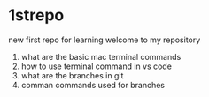 # 1strepo

new first repo for learning
welcome to my repository

1. what are the basic mac terminal commands
2. how to use terminal command in vs code
3. what are the branches in git
4. comman commands used for branches
